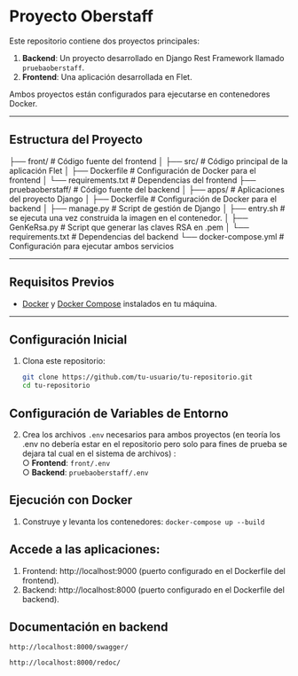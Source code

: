 # Proyecto Oberstaff

Este repositorio contiene dos proyectos principales:

1. **Backend**: Un proyecto desarrollado en Django Rest Framework llamado `pruebaoberstaff`.
2. **Frontend**: Una aplicación desarrollada en Flet.

Ambos proyectos están configurados para ejecutarse en contenedores Docker.

---

## Estructura del Proyecto
├── front/ # Código fuente del frontend 
│   ├── src/ # Código principal de la aplicación Flet 
│   ├── Dockerfile # Configuración de Docker para el frontend 
│   └── requirements.txt # Dependencias del frontend 
├── pruebaoberstaff/ # Código fuente del backend 
│   ├── apps/ # Aplicaciones del proyecto Django 
│   ├── Dockerfile # Configuración de Docker para el backend 
│   ├── manage.py # Script de gestión de Django
│   ├── entry.sh # se ejecuta una vez construida la imagen en el contenedor.
│   ├── GenKeRsa.py # Script que generar las claves RSA en .pem
│   └── requirements.txt # Dependencias del backend 
└── docker-compose.yml # Configuración para ejecutar ambos servicios


---

## Requisitos Previos

- [Docker](https://www.docker.com/) y [Docker Compose](https://docs.docker.com/compose/) instalados en tu máquina.

---

## Configuración Inicial

1. Clona este repositorio:
   ```bash
   git clone https://github.com/tu-usuario/tu-repositorio.git
   cd tu-repositorio

## Configuración de Variables de Entorno

2. Crea los archivos `.env` necesarios para ambos proyectos (en teoría los .env no debería estar en el repositorio pero solo para fines de prueba se dejara tal cual en el sistema de archivos) :  
   ○ **Frontend**: `front/.env`  
   ○ **Backend**: `pruebaoberstaff/.env`  


## Ejecución con Docker
1. Construye y levanta los contenedores:
    ``` docker-compose up --build ```

## Accede a las aplicaciones:

1. Frontend: http://localhost:9000 (puerto configurado en el Dockerfile del frontend).
2. Backend: http://localhost:8000 (puerto configurado en el Dockerfile del backend).

## Documentación en backend

    http://localhost:8000/swagger/
    
    http://localhost:8000/redoc/